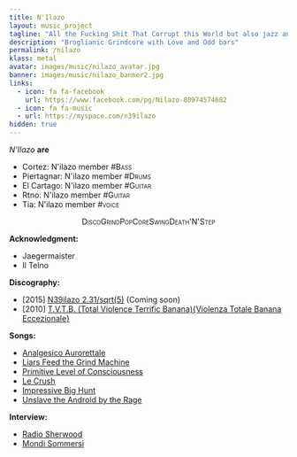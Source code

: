 ```yaml
---
title: N'Ilazo
layout: music_project
tagline: "All the Fucking Shit That Corrupt this World but also jazz and lounge"
description: "Broglianic Grindcore with Love and Odd bars"
permalink: /nilazo
klass: metal
avatar: images/music/nilazo_avatar.jpg
banner: images/music/nilazo_banner2.jpg
links:
  - icon: fa fa-facebook
    url: https://www.facebook.com/pg/Nilazo-80974574682
  - icon: fa fa-music
  - url: https://myspace.com/n39ilazo
hidden: true
---
```


*N'Ilazo* **are**
- Cortez: N'ilazo member <span style="font-variant: small-caps;">#Bass</span>
- Piertagnar: N'ilazo member <span style="font-variant: small-caps;">#Drums</span>
- El Cartago: N'ilazo member <span style="font-variant: small-caps;">#Guitar</span>
- Rtno: N'ilazo member <span style="font-variant: small-caps;">#Guitar</span>
- Tia: N'ilazo member <span style="font-variant: small-caps;">#voice</span>

<center>
<span style="font-variant: small-caps;">DiscoGrindPopCoreSwingDeath'N'Step</span>
</center>


**Acknowledgment:**
- Jaegermaister
- Il Telno


**Discography:**
- [2015] [N39ilazo 2.31/sqrt(5)]() (Coming soon)
- [2010] [T.V.T.B. (Total Violence Terrific Banana){Violenza Totale Banana Eccezionale}](https://myspace.com/n39ilazo/music/songs)

**Songs:**
- [Analgesico Aurorettale](https://www.youtube.com/watch?v=YjFnAEja9Zo)
- [Liars Feed the Grind Machine](https://www.youtube.com/watch?v=g3MIB03x-Do)
- [Primitive Level of Consciousness](https://www.youtube.com/watch?v=pQ-Ke3hQb6U)
- [Le Crush](https://www.facebook.com/watch/?v=1548599277684)
- [Impressive Big Hunt](https://www.facebook.com/watch/?v=1502968856952)
- [Unslave the Android by the Rage](https://www.youtube.com/watch?v=nAa3JCmvf9Y)

**Interview:**
- [Radio Sherwood](https://www.sherwood.it/articolo/1548/a-dispetto-della-discrezione-del-14-aprile-2012)
- [Mondi Sommersi](https://mondisommersi.wordpress.com/2010/04/20/lafasia-del-growling-ovvero-la-musica-dei-nilazo/?fbclid=IwAR3wT7V0mZg5JxPeIWKpYtK3ruo3UjImMaOMwOeVG8AF_QWBlairy_s67cs)
